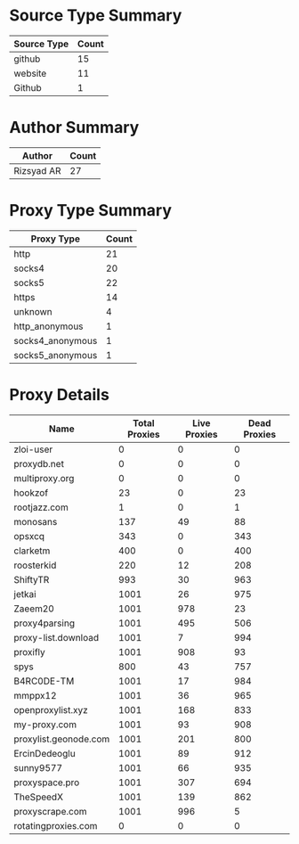 # Source Type Summary

| Source Type | Count |
|-------------|-------|
| github | 15 |
| website | 11 |
| Github | 1 |


# Author Summary

| Author | Count |
|--------|-------|
| Rizsyad AR | 27 |


# Proxy Type Summary

| Proxy Type | Count |
|------------|-------|
| http | 21 |
| socks4 | 20 |
| socks5 | 22 |
| https | 14 |
| unknown | 4 |
| http_anonymous | 1 |
| socks4_anonymous | 1 |
| socks5_anonymous | 1 |


# Proxy Details

| Name | Total Proxies | Live Proxies | Dead Proxies |
|------|---------------|--------------|---------------|
| zloi-user | 0 | 0 | 0 |
| proxydb.net | 0 | 0 | 0 |
| multiproxy.org | 0 | 0 | 0 |
| hookzof | 23 | 0 | 23 |
| rootjazz.com | 1 | 0 | 1 |
| monosans | 137 | 49 | 88 |
| opsxcq | 343 | 0 | 343 |
| clarketm | 400 | 0 | 400 |
| roosterkid | 220 | 12 | 208 |
| ShiftyTR | 993 | 30 | 963 |
| jetkai | 1001 | 26 | 975 |
| Zaeem20 | 1001 | 978 | 23 |
| proxy4parsing | 1001 | 495 | 506 |
| proxy-list.download | 1001 | 7 | 994 |
| proxifly | 1001 | 908 | 93 |
| spys | 800 | 43 | 757 |
| B4RC0DE-TM | 1001 | 17 | 984 |
| mmppx12 | 1001 | 36 | 965 |
| openproxylist.xyz | 1001 | 168 | 833 |
| my-proxy.com | 1001 | 93 | 908 |
| proxylist.geonode.com | 1001 | 201 | 800 |
| ErcinDedeoglu | 1001 | 89 | 912 |
| sunny9577 | 1001 | 66 | 935 |
| proxyspace.pro | 1001 | 307 | 694 |
| TheSpeedX | 1001 | 139 | 862 |
| proxyscrape.com | 1001 | 996 | 5 |
| rotatingproxies.com | 0 | 0 | 0 |
